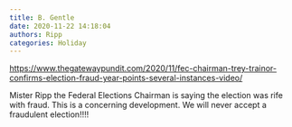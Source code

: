 ```yaml
---
title: B. Gentle
date: 2020-11-22 14:18:04
authors: Ripp
categories: Holiday
---
```


 https://www.thegatewaypundit.com/2020/11/fec-chairman-trey-trainor-confirms-election-fraud-year-points-several-instances-video/

Mister Ripp the Federal Elections Chairman is saying the election was rife with fraud. This is a concerning development. We will never accept a fraudulent election!!!!